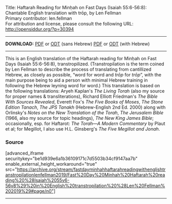 <html>
<head></head>
<body>
Title: Haftarah Reading for Minḥah on Fast Days (Isaiah 55:6-56:8): Chantable English translation with trōp, by Len Fellman<br />
Primary contributor: len.fellman<br />
For attribution and license, please consult the following URL: <a href="http://opensiddur.org/?p=30394">http://opensiddur.org/?p=30394</a>
<p />
<hr />

<strong>DOWNLOAD:</strong> 
<a href="https://archive.org/download/fastdayminhahhaftarahreadingwithenglishtranstropilationlenfellman2019/Fast%20Day%20Minhah%20Haftarah%20reading%20%28Isaiah%2055v6-56v8%29%20in%20English%20transtropilation%20%28Len%20Fellman%202019%29%20-%20english%20only.pdf">PDF</a> or <a href="https://archive.org/download/fastdayminhahhaftarahreadingwithenglishtranstropilationlenfellman2019/Fast%20Day%20Minhah%20Haftarah%20reading%20%28Isaiah%2055v6-56v8%29%20in%20English%20transtropilation%20%28Len%20Fellman%202019%29%20-%20english%20only.odt">ODT</a> (sans Hebrew)
<a href="https://archive.org/download/fastdayminhahhaftarahreadingwithenglishtranstropilationlenfellman2019/Fast%20Day%20Minhah%20Haftarah%20reading%20%28Isaiah%2055v6-56v8%29%20in%20English%20transtropilation%20%28Len%20Fellman%202019%29.pdf">PDF</a> or <a href="https://archive.org/download/fastdayminhahhaftarahreadingwithenglishtranstropilationlenfellman2019/Fast%20Day%20Minhah%20Haftarah%20reading%20%28Isaiah%2055v6-56v8%29%20in%20English%20transtropilation%20%28Len%20Fellman%202019%29.odt">ODT</a> (with Hebrew)

<hr />

This is an English translation of the Haftarah reading for Minḥah on Fast Days (Isaiah 55:6-56:8), transtropilized. (Transtropilation is the term coined by Len Fellman to describe the process of translating from cantillized Hebrew, as closely as possible, “word for word and <em>trōp</em> for <em>trōp</em>”, with the main purpose being to aid a person with minimal Hebrew training in following the Hebrew leyning word for word.) This translation is based on the following translations: Aryeh Kaplan's <em>The Living Torah</em> (also my source for proper names &amp; transliterations), Richard Elliott Friedman's <em>The Bible With Sources Revealed</em>, Everett Fox's <em>The Five Books of Moses</em>, <em>The Stone Edition Tanach</em>, <em>The JPS Tanakh</em> (Hebrew-English 2nd Ed. 2000) along with Orlinsky's <em>Notes on the New Translation of the Torah</em>, <em>The Jerusalem Bible</em> (1966, also my source for topic headings), <em>The New King James Bible</em>; occasionally, esp. for Haftarot: <em>The Torah—A Modern Commentary</em> by Plaut et al; for Megillot, I also use H.L. Ginsberg's <em>The Five Megillot and Jonah</em>.

<h3>Source</h3>

[advanced_iframe securitykey="be1d939e6a1b36109171c7d5503b34cf9147aa7b" enable_external_height_workaround="true" src="https://archive.org/stream/fastdayminhahhaftarahreadingwithenglishtranstropilationlenfellman2019/Fast%20Day%20Minhah%20Haftarah%20reading%20%28Isaiah%2055v6-56v8%29%20in%20English%20transtropilation%20%28Len%20Fellman%202019%29#page/n0"]

<hr />

&nbsp;
</body>
</html>